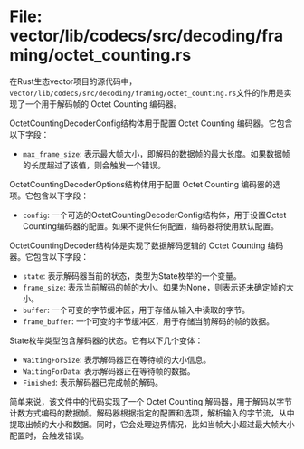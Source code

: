 # File: vector/lib/codecs/src/decoding/framing/octet_counting.rs

在Rust生态vector项目的源代码中，`vector/lib/codecs/src/decoding/framing/octet_counting.rs`文件的作用是实现了一个用于解码帧的 Octet Counting 编码器。

OctetCountingDecoderConfig结构体用于配置 Octet Counting 编码器。它包含以下字段：
- `max_frame_size`: 表示最大帧大小，即解码的数据帧的最大长度。如果数据帧的长度超过了该值，则会触发一个错误。

OctetCountingDecoderOptions结构体用于配置 Octet Counting 编码器的选项。它包含以下字段：
- `config`: 一个可选的OctetCountingDecoderConfig结构体，用于设置Octet Counting编码器的配置。如果不提供任何配置，编码器将使用默认配置。

OctetCountingDecoder结构体是实现了数据解码逻辑的 Octet Counting 编码器。它包含以下字段：
- `state`: 表示解码器当前的状态，类型为State枚举的一个变量。
- `frame_size`: 表示当前解码的帧的大小。如果为None，则表示还未确定帧的大小。
- `buffer`: 一个可变的字节缓冲区，用于存储从输入中读取的字节。
- `frame_buffer`: 一个可变的字节缓冲区，用于存储当前解码的帧的数据。

State枚举类型包含解码器的状态。它有以下几个变体：
- `WaitingForSize`: 表示解码器正在等待帧的大小信息。
- `WaitingForData`: 表示解码器正在等待帧的数据。
- `Finished`: 表示解码器已完成帧的解码。

简单来说，该文件中的代码实现了一个 Octet Counting 解码器，用于解码以字节计数方式编码的数据帧。解码器根据指定的配置和选项，解析输入的字节流，从中提取出帧的大小和数据。同时，它会处理边界情况，比如当帧大小超过最大帧大小配置时，会触发错误。

